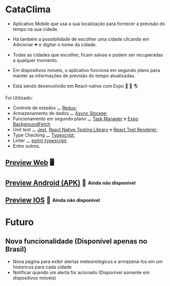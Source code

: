 # CataClima
 -  Aplicativo Mobile que usa a sua localização para fornecer a previsão do tempo na sua cidade.
 -  Há também a possibilidade de escolher uma cidade clicando em Adicionar ➕ e digitar o nome da cidade.
 -  Todas as cidades que escolher, ficam salvas e podem ser recuperadas a qualquer momento.
 -  Em dispositivos móveis, o aplicativo funciona em segundo plano para manter as informações de previsão do tempo atualizadas.
   
 -  Está sendo desenvolvido em React-native com Expo 🤖 🍏 🌎

Foi Utilizado:
- Controle de estados ⚊ [Redux](https://redux.js.org/);
- Armazenamento de dados ⚊ [Async Storage](https://docs.expo.dev/versions/latest/sdk/async-storage/);
- Funcionamento em segundo plano ⚊ [Task Manager](https://docs.expo.dev/versions/latest/sdk/task-manager/) e [Expo BackgroundFetch](https://docs.expo.dev/versions/latest/sdk/background-fetch/)
- Unit test ⚊ [Jest](https://jestjs.io/), [React Native Testing Library](https://callstack.github.io/react-native-testing-library/) e [React Test Renderer](https://legacy.reactjs.org/docs/test-renderer.html);
- Type Checking ⚊ [Typescript](https://www.typescriptlang.org/);
- Linter ⚊ [eslint-typescript](https://typescript-eslint.io/);
- Entre outros.

## [Preview Web](https://64b04034f4c88331d631fc7c--cataclima.netlify.app/) 🖥️
## [Preview Android (APK)]() 🤖 <sub><sup>Ainda não disponível</sup></sub>
## [Preview IOS]() 🍏 <sub><sup>Ainda não disponível</sup></sub>

# Futuro

 ## Nova funcionalidade (Disponível apenas no Brasil)
   
 - Nova página para exibir alertas meteorológicos e armazená-los em um historicos para cada cidade
 - Notificar quando um alerta for acionado (Disponível somente em dispositivos móveis)

